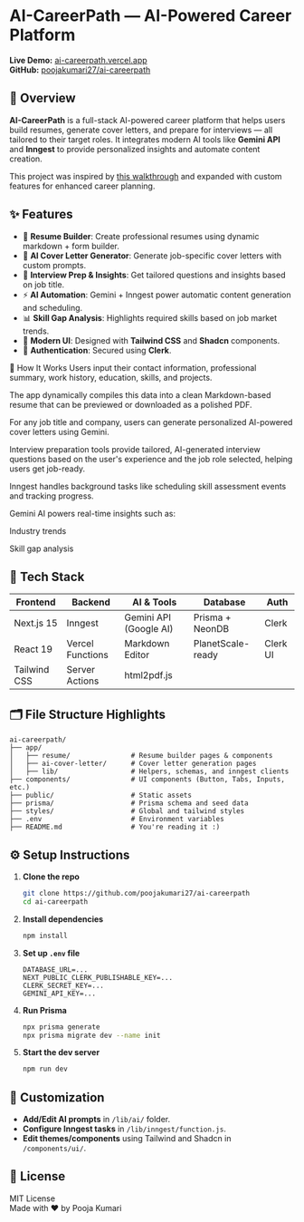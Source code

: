 #  AI-CareerPath — AI-Powered Career Platform  
**Live Demo:** [ai-careerpath.vercel.app](https://ai-careerpath.vercel.app)  
**GitHub:** [poojakumari27/ai-careerpath](https://github.com/poojakumari27/ai-careerpath)

## 🚀 Overview

**AI-CareerPath** is a full-stack AI-powered career platform that helps users build resumes, generate cover letters, and prepare for interviews — all tailored to their target roles. It integrates modern AI tools like **Gemini API** and **Inngest** to provide personalized insights and automate content creation.

This project was inspired by [this walkthrough](https://youtu.be/UbXpRv5ApKA?si=EVvNWi9AdCD9T8RL) and expanded with custom features for enhanced career planning.

## ✨ Features

- 📝 **Resume Builder**: Create professional resumes using dynamic markdown + form builder.
- 📨 **AI Cover Letter Generator**: Generate job-specific cover letters with custom prompts.
- 🎯 **Interview Prep & Insights**: Get tailored questions and insights based on job title.
- ⚡ **AI Automation**: Gemini + Inngest power automatic content generation and scheduling.
- 📊 **Skill Gap Analysis**: Highlights required skills based on job market trends.
- 🎨 **Modern UI**: Designed with **Tailwind CSS** and **Shadcn** components.
- 🔐 **Authentication**: Secured using **Clerk**.

🧠 How It Works
Users input their contact information, professional summary, work history, education, skills, and projects.

The app dynamically compiles this data into a clean Markdown-based resume that can be previewed or downloaded as a polished PDF.

For any job title and company, users can generate personalized AI-powered cover letters using Gemini.

Interview preparation tools provide tailored, AI-generated interview questions based on the user's experience and the job role selected, helping users get job-ready.

Inngest handles background tasks like scheduling skill assessment events and tracking progress.

Gemini AI powers real-time insights such as:

Industry trends

Skill gap analysis


## 🧰 Tech Stack

| Frontend | Backend | AI & Tools | Database | Auth |
|----------|---------|-------------|----------|------|
| Next.js 15 | Inngest | Gemini API (Google AI) | Prisma + NeonDB | Clerk |
| React 19  | Vercel Functions | Markdown Editor | PlanetScale-ready | Clerk UI |
| Tailwind CSS | Server Actions | html2pdf.js | | |

## 🗂️ File Structure Highlights

```
ai-careerpath/
├── app/
│   ├── resume/               # Resume builder pages & components
│   ├── ai-cover-letter/      # Cover letter generation pages
│   ├── lib/                  # Helpers, schemas, and inngest clients
├── components/               # UI components (Button, Tabs, Inputs, etc.)
├── public/                   # Static assets
├── prisma/                   # Prisma schema and seed data
├── styles/                   # Global and tailwind styles
├── .env                      # Environment variables
├── README.md                 # You're reading it :)
```

## ⚙️ Setup Instructions

1. **Clone the repo**
   ```bash
   git clone https://github.com/poojakumari27/ai-careerpath
   cd ai-careerpath
   ```

2. **Install dependencies**
   ```bash
   npm install
   ```

3. **Set up `.env` file**
   ```env
   DATABASE_URL=...
   NEXT_PUBLIC_CLERK_PUBLISHABLE_KEY=...
   CLERK_SECRET_KEY=...
   GEMINI_API_KEY=...
   ```

4. **Run Prisma**
   ```bash
   npx prisma generate
   npx prisma migrate dev --name init
   ```

5. **Start the dev server**
   ```bash
   npm run dev
   ```

## 📌 Customization

- **Add/Edit AI prompts** in `/lib/ai/` folder.
- **Configure Inngest tasks** in `/lib/inngest/function.js`.
- **Edit themes/components** using Tailwind and Shadcn in `/components/ui/`.


## 🔐 License

MIT License  
Made with ❤️ by Pooja Kumari
